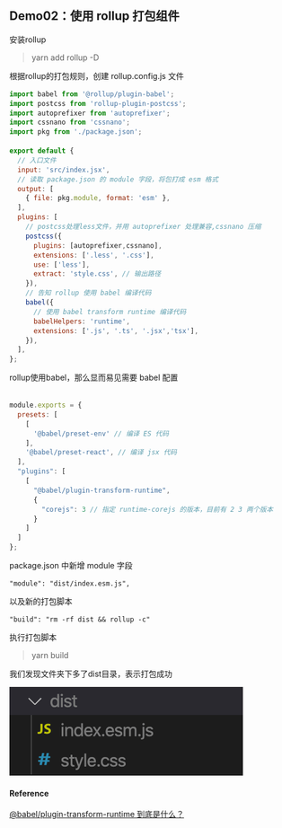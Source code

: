 ## Demo02：使用 rollup 打包组件
安装rollup
> yarn add rollup -D

根据rollup的打包规则，创建 rollup.config.js 文件
```js
import babel from '@rollup/plugin-babel';
import postcss from 'rollup-plugin-postcss';
import autoprefixer from 'autoprefixer';
import cssnano from 'cssnano';
import pkg from './package.json';

export default {
  // 入口文件
  input: 'src/index.jsx',
  // 读取 package.json 的 module 字段，将包打成 esm 格式
  output: [
    { file: pkg.module, format: 'esm' },
  ],
  plugins: [
    // postcss处理less文件，并用 autoprefixer 处理兼容,cssnano 压缩
    postcss({
      plugins: [autoprefixer,cssnano],
      extensions: ['.less', '.css'],
      use: ['less'],
      extract: 'style.css', // 输出路径
    }),
    // 告知 rollup 使用 babel 编译代码
    babel({
      // 使用 babel transform runtime 编译代码
      babelHelpers: 'runtime',
      extensions: ['.js', '.ts', '.jsx','tsx'],
    }),
  ],
};

```
rollup使用babel，那么显而易见需要 babel 配置
``` js

module.exports = {
  presets: [
    [
      '@babel/preset-env' // 编译 ES 代码
    ],
    '@babel/preset-react', // 编译 jsx 代码
  ],
  "plugins": [
    [
      "@babel/plugin-transform-runtime",  
      {
        "corejs": 3 // 指定 runtime-corejs 的版本，目前有 2 3 两个版本
      }
    ]
  ]
};

```
package.json 中新增 module 字段
```
"module": "dist/index.esm.js",
```
以及新的打包脚本
```
"build": "rm -rf dist && rollup -c"
```
执行打包脚本
> yarn build

我们发现文件夹下多了dist目录，表示打包成功  

![20210220105022.png](https://raw.githubusercontent.com/coderzzp/cloud-image/main/vs-picgo20210220105022.png)

#### Reference
[@babel/plugin-transform-runtime 到底是什么？](https://zhuanlan.zhihu.com/p/147083132)

